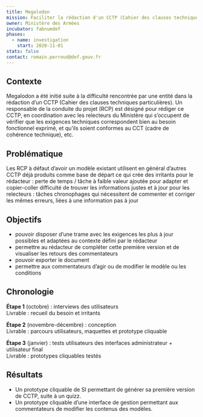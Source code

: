 ```yaml
---
title: Megalodon
mission: Faciliter la rédaction d'un CCTP (Cahier des clauses techniques particulières)
owner: Ministère des Armées
incubator: fabnumdef
phases:
  - name: investigation
    start: 2020-11-01
stats: false
contact: romain.perroud@def.gouv.fr
---
```


## Contexte
Megalodon a été initié suite à la difficulté rencontrée par une entité dans la rédaction d’un CCTP (Cahier des clauses techniques particulières).
Un responsable de la conduite du projet (RCP) est désigné pour rédiger ce CCTP, en coordination avec les relecteurs du Ministère qui s’occupent de vérifier que les exigences techniques correspondent bien au besoin fonctionnel exprimé, et qu’ils soient conformes au CCT (cadre de cohérence technique), etc.

## Problématique
Les RCP à défaut d’avoir un modèle existant utilisent en général d’autres CCTP déjà produits comme base de départ ce qui crée des irritants pour le rédacteur : 
perte de temps / tâche à faible valeur ajoutée pour adapter et copier-coller
difficulté de trouver les informations justes et à jour
pour les relecteurs : 
tâches chronophages qui nécessitent de commenter et corriger les mêmes erreurs, liées à une information pas à jour

## Objectifs
* pouvoir disposer d’une trame avec les exigences les plus à jour possibles et adaptées au contexte défini par le rédacteur
* permettre au rédacteur de compléter cette première version et de visualiser les retours des commentateurs
* pouvoir exporter le document
* permettre aux commentateurs d’agir ou de modifier le modèle ou les conditions

## Chronologie
__Étape 1__ (octobre) : interviews des utilisateurs    
Livrable : recueil du besoin et irritants

__Étape 2__ (novembre-décembre) : conception   
Livrable : parcours utilisateurs, maquettes et prototype cliquable

__Étape 3__ (janvier) : tests utilisateurs des interfaces administrateur + utilisateur final   
Livrable : prototypes cliquables testés

## Résultats
* Un prototype cliquable de SI permettant de générer sa première version de CCTP, suite à un quizz.
* Un prototype cliquable d’une interface de gestion permettant aux commentateurs de modifier les contenus des modèles. 
 
